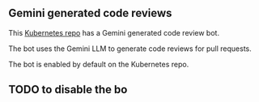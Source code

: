 ## Gemini generated code reviews

This [Kubernetes repo](https://github.com/kubernetes/kubernetes) has a Gemini generated code review bot.

The bot uses the Gemini LLM to generate code reviews for pull requests.

The bot is enabled by default on the Kubernetes repo.

## TODO to disable the bo